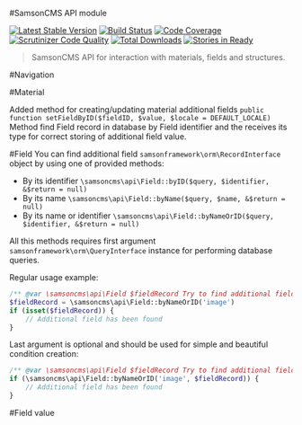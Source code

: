 #SamsonCMS API module  

[![Latest Stable Version](https://poser.pugx.org/samsoncms/api/v/stable.svg)](https://packagist.org/packages/samsoncms/material)
[![Build Status](https://scrutinizer-ci.com/g/samsoncms/api/badges/build.png?b=master)](https://scrutinizer-ci.com/g/samsoncms/api/build-status/master)
[![Code Coverage](https://scrutinizer-ci.com/g/samsoncms/api/badges/coverage.png?b=master)](https://scrutinizer-ci.com/g/samsoncms/api/?branch=master)
[![Scrutinizer Code Quality](https://scrutinizer-ci.com/g/samsoncms/api/badges/quality-score.png?b=master)](https://scrutinizer-ci.com/g/samsoncms/api/?branch=master) 
[![Total Downloads](https://poser.pugx.org/samsoncms/api/downloads.svg)](https://packagist.org/packages/samsoncms/material)
[![Stories in Ready](https://badge.waffle.io/samsoncms/material.png?label=ready&title=Ready)](https://waffle.io/samsoncms/material)

> SamsonCMS API for interaction with materials, fields and structures.

#Navigation

#Material

Added method for creating/updating material additional fields 
```public function setFieldByID($fieldID, $value, $locale = DEFAULT_LOCALE)```
Method find Field record in database by Field identifier and the receives its type for
correct storing of additional field value.

#Field
You can find additional field ```samsonframework\orm\RecordInterface``` object by using one of provided methods:
* By its identifier ```\samsoncms\api\Field::byID($query, $identifier, &$return = null)```
* By its name ```\samsoncms\api\Field::byName($query, $name, &$return = null)```
* By its name or identifier ```\samsoncms\api\Field::byNameOrID($query, $identifier, &$return = null)```

All this methods requires first argument ```samsonframework\orm\QueryInterface``` instance for performing
database queries. 

Regular usage example:
```php
/** @var \samsoncms\api\Field $fieldRecord Try to find additional field record */
$fieldRecord = \samsoncms\api\Field::byNameOrID('image')
if (isset($fieldRecord)) {
    // Additional field has been found
}
```

Last argument is optional and should be used for simple and beautiful condition creation:
```php
/** @var \samsoncms\api\Field $fieldRecord Try to find additional field record */
if (\samsoncms\api\Field::byNameOrID('image', $fieldRecord)) {
    // Additional field has been found
}
```

#Field value
